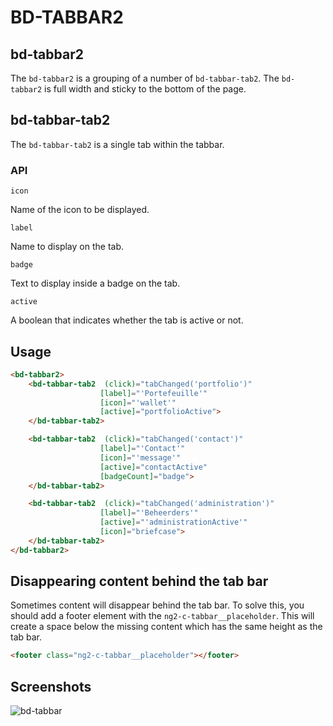 # BD-TABBAR2

## bd-tabbar2

The `bd-tabbar2` is a grouping of a number of `bd-tabbar-tab2`. The `bd-tabbar2` is full width and sticky to the bottom of the page.

## bd-tabbar-tab2

The `bd-tabbar-tab2` is a single tab within the tabbar.

### API

`icon`

Name of the icon to be displayed.

`label`

Name to display on the tab.

`badge`

Text to display inside a badge on the tab.

`active`

A boolean that indicates whether the tab is active or not.

## Usage

```html
<bd-tabbar2>
    <bd-tabbar-tab2  (click)="tabChanged('portfolio')"  
                    [label]="'Portefeuille'"
                    [icon]="'wallet'"
                    [active]="portfolioActive">
    </bd-tabbar-tab2>

    <bd-tabbar-tab2  (click)="tabChanged('contact')"
                    [label]="'Contact'"
                    [icon]="'message'"
                    [active]="contactActive"
                    [badgeCount]="badge">
    </bd-tabbar-tab2>

    <bd-tabbar-tab2  (click)="tabChanged('administration')" 
                    [label]="'Beheerders'"  
                    [active]="'administrationActive'"
                    [icon]="briefcase">
    </bd-tabbar-tab2>
</bd-tabbar2>
```

## Disappearing content behind the tab bar 

Sometimes content will disappear behind the tab bar. To solve this, you should add a footer element with the `ng2-c-tabbar__placeholder`. This will create a space below the missing content which has the same height as the tab bar.

```html
<footer class="ng2-c-tabbar__placeholder"></footer> 
```

## Screenshots

![bd-tabbar](bd-tabbar.png)
